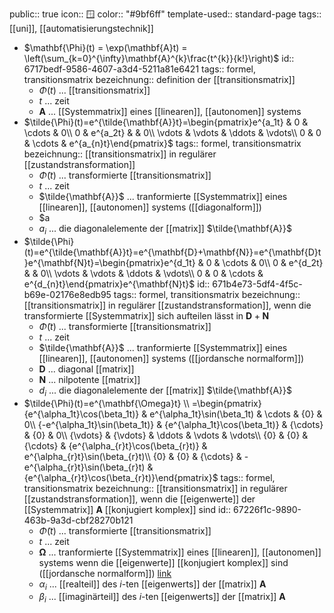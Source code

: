 public:: true
icon:: 🪟
color:: "#9bf6ff"
template-used:: standard-page
tags:: [[uni]], [[automatisierungstechnik]]

- $\mathbf{\Phi}(t) = \exp(\mathbf{A}t) = \left(\sum_{k=0}^{\infty}\mathbf{A}^{k}\frac{t^{k}}{k!}\right)$
  id:: 6717bedf-9586-4607-a3d4-5211a81e6421
  tags:: formel, transitionsmatrix
  bezeichnung:: definition der [[transitionsmatrix]]
	- $\Phi(t)$ ... [[transitionsmatrix]]
	- $t$ ... zeit
	- $\mathbf{A}$ ... [[Systemmatrix]] eines [[linearen]], [[autonomen]] systems
- $\tilde{\Phi}(t)=e^{\tilde{\mathbf{A}}t}=\begin{pmatrix}e^{a_1t} & 0 & \cdots & 0\\ 0 & e^{a_2t} &  & 0\\ \vdots & \vdots & \ddots & \vdots\\ 0 & 0 & \cdots & e^{a_{n}t}\end{pmatrix}$
  tags:: formel, transitionsmatrix
  bezeichnung:: [[transitionsmatrix]] in regulärer [[zustandstransformation]]
	- $\tilde{\Phi}(t)$ ... transformierte [[transitionsmatrix]]
	- $t$ ... zeit
	- $\tilde{\mathbf{A}}$ ... tranformierte [[Systemmatrix]] eines [[linearen]], [[autonomen]] systems ([[diagonalform]])
	- $a
	- $a_{i}$ ... die diagonalelemente der [[matrix]] $\tilde{\mathbf{A}}$
- $\tilde{\Phi}(t)=e^{\tilde{\mathbf{A}}t}=e^{\mathbf{D}+\mathbf{N}}=e^{\mathbf{D}t}e^{\mathbf{N}t}=\begin{pmatrix}e^{d_1t} & 0 & \cdots & 0\\ 0 & e^{d_2t} &  & 0\\ \vdots & \vdots & \ddots & \vdots\\ 0 & 0 & \cdots & e^{d_{n}t}\end{pmatrix}e^{\mathbf{N}t}$
  id:: 671b4e73-5df4-4f5c-b69e-02176e8edb95
  tags:: formel, transitionsmatrix
  bezeichnung:: [[transitionsmatrix]] in regulärer [[zustandstransformation]], wenn die transformierte [[Systemmatrix]] sich aufteilen lässt in $\mathbf{D}+\mathbf{N}$
	- $\tilde{\Phi}(t)$ ... transformierte [[transitionsmatrix]]
	- $t$ ... zeit
	- $\tilde{\mathbf{A}}$ ... tranformierte [[Systemmatrix]] eines [[linearen]], [[autonomen]] systems ([[jordansche normalform]])
	- $\mathbf{D}$ ... diagonal [[matrix]]
	- $\mathbf{N}$ ... nilpotente [[matrix]]
	- $d_{i}$ ... die diagonalelemente der [[matrix]] $\tilde{\mathbf{A}}$
- $\tilde{\Phi}(t)=e^{\mathbf{\Omega}t} \\ =\begin{pmatrix}{e^{\alpha_1t}\cos(\beta_1t)} & e^{\alpha_1t}\sin(\beta_1t) & \cdots & {0} & 0\\ {-e^{\alpha_1t}\sin(\beta_1t)} & {e^{\alpha_1t}\cos(\beta_1t)} & {\cdots} & {0} & 0\\ {\vdots} & {\vdots} & \ddots & \vdots & \vdots\\ {0} & {0} & {\cdots} & {e^{\alpha_{r}t}\cos(\beta_{r}t)} & e^{\alpha_{r}t}\sin(\beta_{r}t)\\ {0} & {0} & {\cdots} & -e^{\alpha_{r}t}\sin(\beta_{r}t) & {e^{\alpha_{r}t}\cos(\beta_{r}t)}\end{pmatrix}$
  tags:: formel, transitionsmatrix
  bezeichnung:: [[transitionsmatrix]] in regulärer [[zustandstransformation]], wenn die [[eigenwerte]] der [[Systemmatrix]] $\mathbf{A}$ [[konjugiert komplex]] sind
  id:: 67226f1c-9890-463b-9a3d-cbf28270b121
	- $\tilde{\Phi}(t)$ ... transformierte [[transitionsmatrix]]
	- $t$ ... zeit
	- ${\mathbf{\Omega}}$ ... tranformierte [[Systemmatrix]] eines [[linearen]], [[autonomen]] systems wenn die [[eigenwerte]] [[konjugiert komplex]] sind ([[jordansche normalform]]) [link](((672106f0-bdcd-4f36-bc24-36f6986eb183)))
	- $\alpha_{i}$ ... [[realteil]] des $i$-ten [[eigenwerts]] der [[matrix]] ${\mathbf{A}}$
	- $\beta_{i}$ ... [[imaginärteil]] des $i$-ten [[eigenwerts]] der [[matrix]] ${\mathbf{A}}$